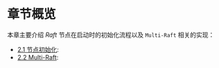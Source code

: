 章节概览
===

本章主要介绍 *Raft* 节点在启动时的初始化流程以及 `Multi-Raft` 相关的实现：

* [2.1 节点初始化](2.1/initialization.md):
* [2.2 Multi-Raft](2.2/multi_raft.md):
